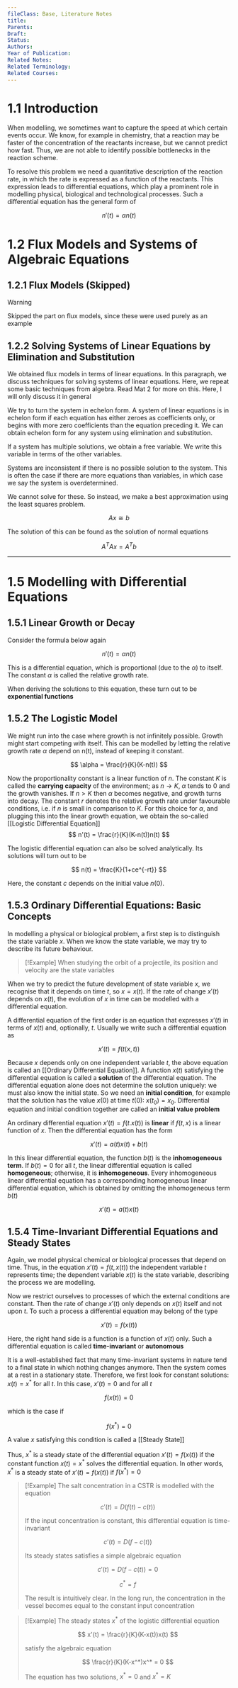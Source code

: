 ```yaml
---
fileClass: Base, Literature Notes
title: 
Parents: 
Draft: 
Status: 
Authors: 
Year of Publication: 
Related Notes: 
Related Terminology: 
Related Courses: 
---
```

# 1.1 Introduction
When modelling, we sometimes want to capture the speed at which certain events occur. We know, for example in chemistry, that a reaction may be faster of the concentration of the reactants increase, but we cannot predict how fast. Thus, we are not able to identify possible bottlenecks in the reaction scheme.

To resolve this problem we need a quantitative description of the reaction rate, in which the rate is expressed as a  function of the reactants. This expression leads to differential equations, which play a prominent role in modelling physical, biological and technological processes. Such a differential equation has the general form of

$$
n'(t) = \alpha n(t)
$$

# 1.2 Flux Models and Systems of Algebraic Equations

## 1.2.1 Flux Models (Skipped)

>[!Warning]
>Skipped the part on flux models, since these were used purely as an example

## 1.2.2 Solving Systems of Linear Equations by Elimination and Substitution
We obtained flux models in terms of linear equations. In this paragraph, we discuss techniques for solving systems of linear equations. Here, we repeat some basic techniques from algebra. Read Mat 2 for more on this. Here, I will only discuss it in general

We try to turn the system in echelon form. A system of linear equations is in echelon form if each equation has either zeroes as coefficients only, or begins with more zero coefficients than the equation preceding it. We can obtain echelon form for any system using elimination and substitution. 

If a system has multiple solutions, we obtain a free variable. We write this variable in terms of the other variables. 

Systems are inconsistent if there is no possible solution to the system. This is often the case if there are more equations than variables, in which case we say the system is overdetermined. 

We cannot solve for these. So instead, we make a best approximation using the least squares problem. 

$$
Ax \cong b
$$

The solution of this can be found as the solution of normal equations

$$
A^TAx = A^Tb
$$


---
# 1.5 Modelling with Differential Equations
## 1.5.1 Linear Growth or Decay
Consider the formula below again


$$
n'(t) = \alpha n(t)
$$

This is a differential equation, which is proportional (due to the $\alpha$) to itself. The constant $\alpha$ is called the relative growth rate. 

When deriving the solutions to this equation, these turn out to be **exponential functions**

## 1.5.2 The Logistic Model
We might run into the case where growth is not infinitely possible. Growth might start competing with itself. This can be modelled by letting the relative growth rate $\alpha$ depend on n(t), instead of keeping it constant. 

$$
\alpha = \frac{r}{K}(K-n(t))
$$

Now the proportionality constant is a linear function of $n$. The constant $K$ is called the **carrying capacity** of the environment; as $n \to K$, $\alpha$ tends to 0 and the growth vanishes. If $n \gt K$ then $\alpha$ becomes negative, and growth turns into decay. The constant $r$ denotes the relative growth rate under favourable conditions, i.e. if $n$ is small in comparison to $K$. For this choice for $\alpha$, and plugging this into the linear growth equation, we obtain the so-called [[Logistic Differential Equation]] 
$$
n'(t) = \frac{r}{K}(K-n(t))n(t)
$$

The logistic differential equation can also be solved analytically. Its solutions will turn out to be 

$$
n(t) = \frac{K}{1+ce^{-rt}}
$$

Here, the constant $c$ depends on the initial value $n(0)$. 

## 1.5.3 Ordinary Differential Equations: Basic Concepts
In modelling a physical or biological problem, a first step is to distinguish the state variable $x$. When we know the state variable, we may try to describe its future behaviour. 

>[!Example]
>When studying the orbit of a projectile, its position and velocity are the state variables


When we try to predict the future development of state variable $x$, we recognise that it depends on time $t$, so $x=x(t)$. If the rate of change $x'(t)$ depends on $x(t)$, the evolution of $x$ in time can be modelled with a differential equation. 

A differential equation of the first order is an equation that expresses $x'(t)$ in terms of $x(t)$ and, optionally, $t$. Usually we write such a differential equation as 

$$
x'(t) = f(t(x,t))
$$

Because $x$ depends only on one independent variable $t$, the above equation is called an [[Ordinary Differential Equation]]. A function $x(t)$ satisfying the differential equation is called a **solution** of the differential equation. The differential equation alone does not determine the solution uniquely: we must also know the initial state. So we need an **initial condition**, for example that the solution has the value $x(0)$ at time $t(0)$: $x(t_0)=x_0$. Differential equation and initial condition together are called an **initial value problem**

An ordinary differential equation $x'(t) = f(t.x(t))$ is **linear** if $f(t,x)$ is a linear function of $x$. Then the differential equation has the form

$$
x'(t) = a(t)x(t)+b(t)
$$

In this linear differential equation, the function $b(t)$ is the **inhomogeneous term**. If $b(t) = 0$ for all $t$, the linear differential equation is called **homogeneous**; otherwise, it is **inhomogeneous**. Every inhomogeneous linear differential equation has a corresponding homogeneous linear differential equation, which is obtained by omitting the inhomogeneous term $b(t)$

$$
x'(t) = a(t)x(t)
$$

## 1.5.4 Time-Invariant Differential Equations and Steady States
Again, we model physical chemical or biological processes that depend on time. Thus, in the equation $x'(t) = f(t,x(t))$ the independent variable $t$ represents time; the dependent variable $x(t)$ is the state variable, describing the process we are modelling. 

Now we restrict ourselves to processes of which the external conditions are constant. Then the rate of change $x'(t)$ only depends on $x(t)$ itself and not upon $t$. To such a process a differential equation may belong of the type

$$
x'(t) = f(x(t))
$$

Here, the right hand side is a function is a function of $x(t)$ only. Such a differential equation is called **time-invariant** or **autonomous**

It is a well-established fact that many time-invariant systems in nature tend to a final state in which nothing changes anymore. Then the system comes at a rest in a stationary state. Therefore, we first look for constant solutions: $x(t) = x^*$ for all $t$. In this case, $x'(t) = 0$ and for all $t$

$$
f(x(t)) = 0
$$

which is the case if 

$$
f(x^*) = 0
$$

A value $x$ satisfying this condition is called a [[Steady State]]

Thus, $x^*$ is a steady state of the differential equation $x'(t)=f(x(t))$ if the constant function $x(t)=x^*$ solves the differential equation. In other words, $x^*$ is a steady state of $x'(t)=f(x(t))$ if $f(x^*) = 0$

>[!Example]
>The salt concentration in a CSTR is modelled with the equation 
>
>$$
>c'(t) = D(f(t) - c(t))
>$$
>
>If the input concentration is constant, this differential equation is time-invariant
>
>$$
>c'(t) = D(f - c(t))
>$$
>
>Its steady states satisfies a simple algebraic equation
>
>$$
>c'(t) = D(f-c(t)) = 0
>$$
>
>$$
>c^* = f
>$$
>
>The result is intuitively clear. In the long run, the concentration in the vessel becomes equal to the constant input concentration


>[!Example]
>The steady states $x^*$ of the logistic differential equation
>
>$$
>x'(t) = \frac{r}{K}(K-x(t))x(t)
>$$
>
>satisfy the algebraic equation
>
>$$
>\frac{r}{K}(K-x^*)x^* = 0
>$$
>
>The equation has two solutions, $x^* = 0$ and $x^* = K$


